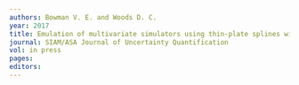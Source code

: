 ```yaml
---
authors: Bowman V. E. and Woods D. C. 
year: 2017 
title: Emulation of multivariate simulators using thin-plate splines with application to atmospheric dispersion 
journal: SIAM/ASA Journal of Uncertainty Quantification 
vol: in press 
pages: 
editors: 
---
```

